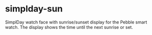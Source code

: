 simplday-sun
============

SimplDay watch face with sunrise/sunset display for the Pebble smart watch.  The display shows the time until the next sunrise or set.

